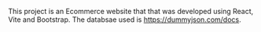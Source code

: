 This project is an Ecommerce website that that was developed using React, Vite and Bootstrap. The databsae used is https://dummyjson.com/docs.
